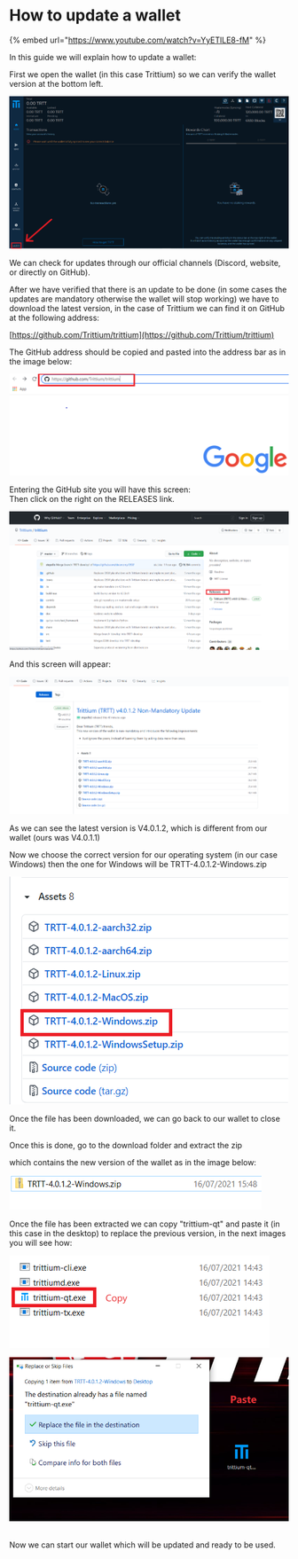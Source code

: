 # How to update a wallet

{% embed url="https://www.youtube.com/watch?v=YyETlLE8-fM" %}



In this guide we will explain how to update a wallet:

First we open the wallet (in this case Trittium) so we can verify the wallet version at the bottom left.

![](<../.gitbook/assets/0 (7).png>)

We can check for updates through our official channels (Discord, website, or directly on GitHub).

After we have verified that there is an update to be done (in some cases the updates are mandatory otherwise the wallet will stop working) we have to download the latest version, in the case of Trittium we can find it on GitHub at the following address:

[https://github.com/Trittium/trittium](https://github.com/Trittium/trittium)

The GitHub address should be copied and pasted into the address bar as in the image below:

![](<../.gitbook/assets/1 (7).png>)

Entering the GitHub site you will have this screen:\
Then click on the right on the RELEASES link.

![](<../.gitbook/assets/2 (7).png>)

And this screen will appear:

![](<../.gitbook/assets/3 (7).png>)

As we can see the latest version is V4.0.1.2, which is different from our wallet (ours was V4.0.1.1)

Now we choose the correct version for our operating system (in our case Windows) then the one for Windows will be TRTT-4.0.1.2-Windows.zip

![](<../.gitbook/assets/4 (7).png>)

Once the file has been downloaded, we can go back to our wallet to close it.

Once this is done, go to the download folder and extract the zip

which contains the new version of the wallet as in the image below:

![](<../.gitbook/assets/5 (4).png>)

Once the file has been extracted we can copy "trittium-qt" and paste it (in this case in the desktop) to replace the previous version, in the next images you will see how:

![](<../.gitbook/assets/6 (5).png>)

![](<../.gitbook/assets/7 (5).png>)

\
Now we can start our wallet which will be updated and ready to be used.
